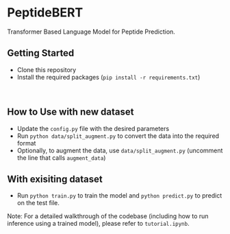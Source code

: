 # PeptideBERT
Transformer Based Language Model for Peptide Prediction.


## Getting Started
* Clone this repository
* Install the required packages (`pip install -r requirements.txt`)

<br>

## How to Use with new dataset
* Update the `config.py` file with the desired parameters
* Run `python data/split_augment.py` to convert the data into the required format
* Optionally, to augment the data, use `data/split_augment.py` (uncomment the line that calls `augment_data`)

## With exisiting dataset
* Run `python train.py` to train the model and `python predict.py` to predict on the test file.

Note: For a detailed walkthrough of the codebase (including how to run inference using a trained model), please refer to `tutorial.ipynb`.
